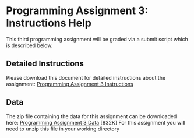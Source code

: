 Programming Assignment 3: Instructions Help
========================================================

This third programming assignment will be graded via a submit script which is described below.

Detailed Instructions
---------------------
Please download this document for detailed instructions about the assignment:
[Programming Assignment 3 Instructions](https://d396qusza40orc.cloudfront.net/rprog%2Fdoc%2FProgAssignment3.pdf)

Data
----
The zip file containing the data for this assignment can be downloaded here:
[Programming Assignment 3 Data](https://d396qusza40orc.cloudfront.net/rprog%2Fdata%2FProgAssignment3-data.zip) [832K]
For this assignment you will need to unzip this file in your working directory
